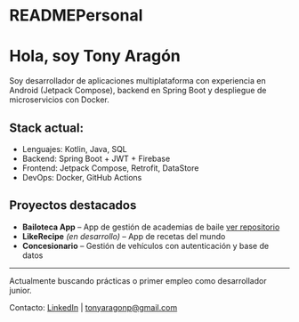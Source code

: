 # READMEPersonal

# Hola, soy Tony Aragón

Soy desarrollador de aplicaciones multiplataforma con experiencia en Android (Jetpack Compose), backend en Spring Boot y despliegue de microservicios con Docker.

## Stack actual:
- Lenguajes: Kotlin, Java, SQL
- Backend: Spring Boot + JWT + Firebase
- Frontend: Jetpack Compose, Retrofit, DataStore
- DevOps: Docker, GitHub Actions

## Proyectos destacados

- **Bailoteca App** – App de gestión de academias de baile [ver repositorio](https://github.com/TonyArPe/ProyectoBailoteca)
- **LikeRecipe** *(en desarrollo)* – App de recetas del mundo
- **Concesionario** – Gestión de vehículos con autenticación y base de datos

---

Actualmente buscando prácticas o primer empleo como desarrollador junior.

Contacto: [LinkedIn](https://www.linkedin.com/in/antonio-manuel-arag%C3%B3n-p%C3%A9rez-6479662a9/) | tonyaragonp@gmail.com
